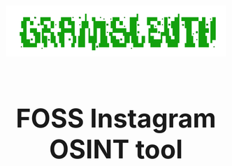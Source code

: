 






<div align="center"style="font-size:50px;">

# ![logo](/Assets/Logo.png "Logo.png")

### FOSS Instagram OSINT tool

</div>
